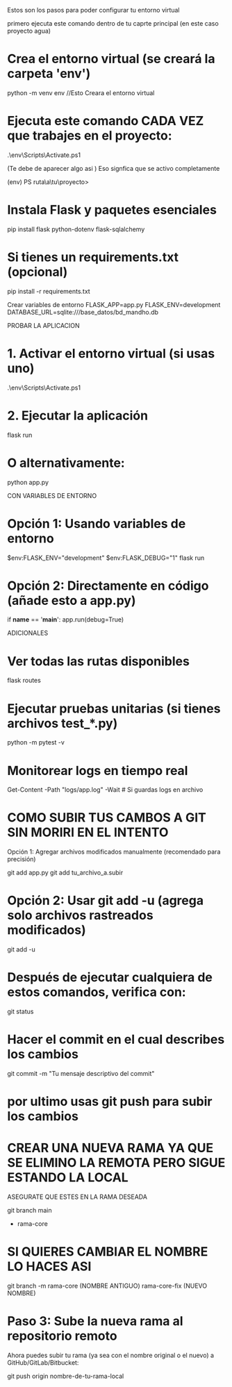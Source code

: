 Estos son los pasos para poder configurar tu entorno virtual 

primero ejecuta este comando dentro de tu caprte principal (en este caso proyecto agua)


# Crea el entorno virtual (se creará la carpeta 'env')
python -m venv env //Esto Creara el entorno virtual 


# Ejecuta este comando CADA VEZ que trabajes en el proyecto:
.\env\Scripts\Activate.ps1

(Te debe de aparecer algo asi )
Eso signfica que se activo completamente 

(env) PS ruta\a\tu\proyecto>


# Instala Flask y paquetes esenciales
pip install flask python-dotenv flask-sqlalchemy

# Si tienes un requirements.txt (opcional)
pip install -r requirements.txt

Crear variables de entorno 
FLASK_APP=app.py
FLASK_ENV=development
DATABASE_URL=sqlite:///base_datos/bd_mandho.db



PROBAR LA APLICACION 



# 1. Activar el entorno virtual (si usas uno)
.\env\Scripts\Activate.ps1

# 2. Ejecutar la aplicación
flask run
# O alternativamente:
python app.py


CON VARIABLES DE ENTORNO 

# Opción 1: Usando variables de entorno
$env:FLASK_ENV="development"
$env:FLASK_DEBUG="1"
flask run

# Opción 2: Directamente en código (añade esto a app.py)
if __name__ == '__main__':
    app.run(debug=True)


ADICIONALES

# Ver todas las rutas disponibles
flask routes

# Ejecutar pruebas unitarias (si tienes archivos test_*.py)
python -m pytest -v

# Monitorear logs en tiempo real
Get-Content -Path "logs/app.log" -Wait  # Si guardas logs en archivo


# COMO SUBIR TUS CAMBOS A GIT SIN MORIRI EN EL INTENTO  
Opción 1: Agregar archivos modificados manualmente (recomendado para precisión)


git add app.py
git add tu_archivo_a.subir

# Opción 2: Usar git add -u (agrega solo archivos rastreados modificados)

git add -u

# Después de ejecutar cualquiera de estos comandos, verifica con:

git status

# Hacer el commit en el cual describes los cambios 
git commit -m "Tu mensaje descriptivo del commit"


# por ultimo usas git push para subir los cambios 











# CREAR UNA NUEVA RAMA YA QUE SE ELIMINO LA REMOTA PERO SIGUE ESTANDO LA LOCAL 
ASEGURATE QUE ESTES EN LA RAMA DESEADA 

git branch
  main
* rama-core

# SI QUIERES CAMBIAR EL NOMBRE LO HACES ASI 
git branch -m rama-core (NOMBRE ANTIGUO) rama-core-fix (NUEVO NOMBRE)



#  Paso 3: Sube la nueva rama al repositorio remoto
Ahora puedes subir tu rama (ya sea con el nombre original o el nuevo) a GitHub/GitLab/Bitbucket:

git push origin nombre-de-tu-rama-local